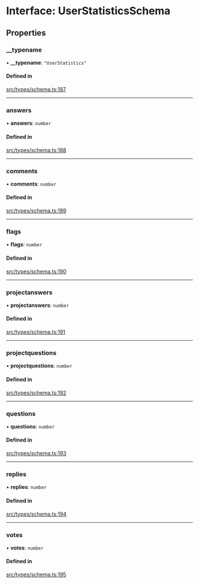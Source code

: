 # Interface: UserStatisticsSchema

## Properties

### \_\_typename

• **\_\_typename**: ``"UserStatistics"``

#### Defined in

[src/types/schema.ts:187](https://github.com/bhavjitChauhan/khan-api/blob/649b2610/src/types/schema.ts#L187)

___

### answers

• **answers**: `number`

#### Defined in

[src/types/schema.ts:188](https://github.com/bhavjitChauhan/khan-api/blob/649b2610/src/types/schema.ts#L188)

___

### comments

• **comments**: `number`

#### Defined in

[src/types/schema.ts:189](https://github.com/bhavjitChauhan/khan-api/blob/649b2610/src/types/schema.ts#L189)

___

### flags

• **flags**: `number`

#### Defined in

[src/types/schema.ts:190](https://github.com/bhavjitChauhan/khan-api/blob/649b2610/src/types/schema.ts#L190)

___

### projectanswers

• **projectanswers**: `number`

#### Defined in

[src/types/schema.ts:191](https://github.com/bhavjitChauhan/khan-api/blob/649b2610/src/types/schema.ts#L191)

___

### projectquestions

• **projectquestions**: `number`

#### Defined in

[src/types/schema.ts:192](https://github.com/bhavjitChauhan/khan-api/blob/649b2610/src/types/schema.ts#L192)

___

### questions

• **questions**: `number`

#### Defined in

[src/types/schema.ts:193](https://github.com/bhavjitChauhan/khan-api/blob/649b2610/src/types/schema.ts#L193)

___

### replies

• **replies**: `number`

#### Defined in

[src/types/schema.ts:194](https://github.com/bhavjitChauhan/khan-api/blob/649b2610/src/types/schema.ts#L194)

___

### votes

• **votes**: `number`

#### Defined in

[src/types/schema.ts:195](https://github.com/bhavjitChauhan/khan-api/blob/649b2610/src/types/schema.ts#L195)
